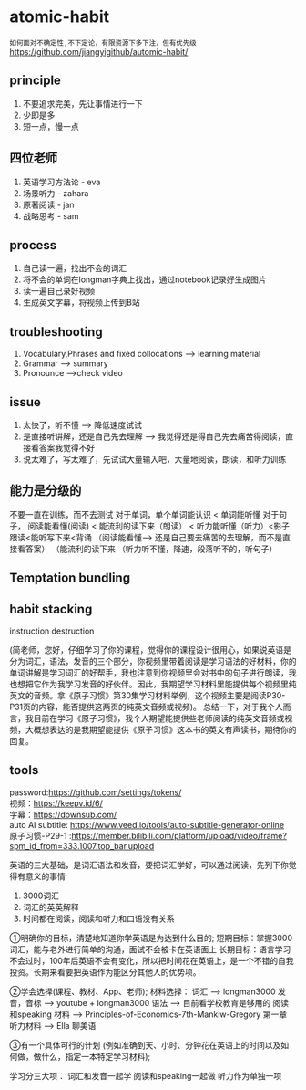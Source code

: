 # atomic-habit
`如何面对不确定性,不下定论，有限资源下多下注，但有优先级`  
https://github.com/jiangyigithub/automic-habit/
## principle
1. 不要追求完美，先让事情进行一下
2. 少即是多
3. 短一点，慢一点

## 四位老师
1. 英语学习方法论 - eva
2. 场景听力 - zahara
3. 原著阅读 - jan
4. 战略思考 - sam

## process
1. 自己读一遍，找出不会的词汇
2. 将不会的单词在longman字典上找出，通过notebook记录好生成图片
3. 读一遍自己录好视频
4. 生成英文字幕，将视频上传到B站

## troubleshooting
1. Vocabulary,Phrases and fixed collocations --> learning material
2. Grammar --> summary
3. Pronounce -->check video

## issue
1. 太快了，听不懂  --> 降低速度试试
2. 是直接听讲解，还是自己先去理解 --> 我觉得还是得自己先去痛苦得阅读，直接看答案我觉得不好
3. 说太难了，写太难了，先试试大量输入吧，大量地阅读，朗读，和听力训练

## 能力是分级的
不要一直在训练，而不去测试
对于单词，单个单词能认识 < 单词能听懂
对于句子， 阅读能看懂(阅读) < 能流利的读下来（朗读） < 听力能听懂（听力）<影子跟读<能听写下来<背诵
（阅读能看懂--> 还是自己要去痛苦的去理解，而不是直接看答案）
（能流利的读下来
（听力听不懂，降速，段落听不的，听句子）

## Temptation bundling

## habit stacking
instruction destruction

(简老师，您好，仔细学习了你的课程，觉得你的课程设计很用心，如果说英语是分为词汇，语法，发音的三个部分，你视频里带着阅读是学习语法的好材料，你的单词讲解是学习词汇的好帮手，我也注意到你视频里会对书中的句子进行朗读，我也想把它作为我学习发音的好伙伴。因此，我期望学习材料里能提供每个视频里纯英文的音频。拿《原子习惯》第30集学习材料举例，这个视频主要是阅读P30-P31页的内容，能否提供这两页的纯英文音频或视频)。
总结一下，对于我个人而言，我目前在学习《原子习惯》，我个人期望能提供些老师阅读的纯英文音频或视频，大概想表达的是我期望能提供《原子习惯》这本书的英文有声读书，期待你的回复。

## tools
password:https://github.com/settings/tokens/  
视频：https://keepv.id/6/  
字幕：https://downsub.com/  
auto AI subtitle: https://www.veed.io/tools/auto-subtitle-generator-online  
原子习惯-P29-1 :https://member.bilibili.com/platform/upload/video/frame?spm_id_from=333.1007.top_bar.upload 

英语的三大基础，是词汇语法和发音，要把词汇学好，可以通过阅读，先列下你觉得有意义的事情
1. 3000词汇
2. 词汇的英英解释
3. 时间都在阅读，阅读和听力和口语没有关系

①明确你的目标，清楚地知道你学英语是为达到什么目的;
短期目标：掌握3000词汇，能与老外进行简单的沟通，面试不会被卡在英语面上
长期目标：语言学习不会过时，100年后英语不会有变化，所以把时间花在英语上，是一个不错的自我投资。长期来看要把英语作为能区分其他人的优势项。

②学会选择(课程、教材、App、老师);
材料选择：
词汇  --> longman3000
发音，音标 --> youtube + longman3000
语法 --> 目前看学校教育是够用的
阅读和speaking 材料 --> Principles-of-Economics-7th-Mankiw-Gregory 第一章
听力材料 --> Ella 聊美语

③有一个具体可行的计划
(例如准确到天、小时、分钟花在英语上的时间以及如何做，做什么，指定一本特定学习材料);

学习分三大项：
词汇和发音一起学
阅读和speaking一起做
听力作为单独一项